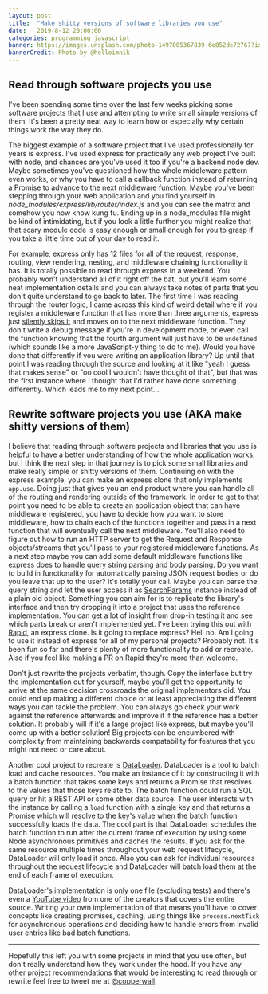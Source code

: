 ```yaml
---
layout: post
title:  "Make shitty versions of software libraries you use"
date:   2019-8-12 20:00:00
categories: programming javascript
banner: https://images.unsplash.com/photo-1497005367839-6e852de72767?ixlib=rb-1.2.1&ixid=eyJhcHBfaWQiOjEyMDd9&auto=format&fit=crop&w=1947&q=80
bannerCredit: Photo by @helloimnik
---
```


## Read through software projects you use

I've been spending some time over the last few weeks picking some software projects that I use and attempting to write small simple versions of them. It's been a pretty neat way to learn how or especially why certain things work the way they do.

The biggest example of a software project that I've used professionally for years is express. I've used express for practically any web project I've built with node, and chances are you've used it too if you're a backend node dev. Maybe sometimes you've questioned how the whole middleware pattern even works, or why you have to call a callback function instead of returning a Promise to advance to the next middleware function. Maybe you've been stepping through your web application and you find yourself in *node_modules/express/lib/router/index.js* and you can see the matrix and somehow you now know kung fu. Ending up in a node\_modules file might be kind of intimidating, but if you look a little further you might realize that that scary module code is easy enough or small enough for you to grasp if you take a little time out of your day to read it.

For example, express only has 12 files for all of the request, response, routing, view rendering, nesting, and middleware chaining functionality it has. It is totally possible to read through express in a weekend. You probably won't understand all of it right off the bat, but you'll learn some neat implementation details and you can always take notes of parts that you don't quite understand to go back to later. The first time I was reading through the router logic, I came across this kind of weird detail where if you register a middleware function that has more than three arguments, express just [silently skips it](https://github.com/expressjs/express/blob/3ed5090ca91f6a387e66370d57ead94d886275e1/lib/router/layer.js#L89) and moves on to the next middleware function. They don't write a debug message if you're in development mode, or even call the function knowing that the fourth argument will just have to be `undefined` (which sounds like a more JavaScript-y thing to do to me). Would you have done that differently if you were writing an application library? Up until that point I was reading through the source and looking at it like "yeah I guess that makes sense" or "oo cool I wouldn't have thought of that", but that was the first instance where I thought that I'd rather have done something differently. Which leads me to my next point...

## Rewrite software projects you use (AKA make shitty versions of them)

I believe that reading through software projects and libraries that you use is helpful to have a better understanding of how the whole application works, but I think the next step in that journey is to pick some small libraries and make really simple or shitty versions of them. Continuing on with the express example, you can make an express clone that only implements `app.use`. Doing just that gives you an end product where you can handle all of the routing and rendering outside of the framework. In order to get to that point you need to be able to create an application object that can have middleware registered, you have to decide how you want to store middleware, how to chain each of the functions together and pass in a next function that will eventually call the next middleware. You'll also need to figure out how to run an HTTP server to get the Request and Response objects/streams that you'll pass to your registered middleware functions. As a next step maybe you can add some default middleware functions like express does to handle query string parsing and body parsing. Do you want to build in functionality for automatically parsing JSON request bodies or do you leave that up to the user? It's totally your call. Maybe you can parse the query string and let the user access it as [SearchParams](https://developer.mozilla.org/en-US/docs/Web/API/URLSearchParams) instance instead of a plain old object. Something you can aim for is to replicate the library's interface and then try dropping it into a project that uses the reference implementation. You can get a lot of insight from drop-in testing it and see which parts break or aren't implemented yet. I've been trying this out with [Rapid](https://github.com/copperwall/rapid), an express clone. Is it going to replace express? Hell no. Am I going to use it instead of express for all of my personal projects? Probably not. It's been fun so far and there's plenty of more functionality to add or recreate. Also if you feel like making a PR on Rapid they're more than welcome.

Don't just rewrite the projects verbatim, though. Copy the interface but try the implementation out for yourself, maybe you'll get the opportunity to arrive at the same decision crossroads the original implementors did. You could end up making a different choice or at least appreciating the different ways you can tackle the problem. You can always go check your work against the reference afterwards and improve it if the reference has a better solution. It probably will if it's a large project like express, but maybe you'll come up with a better solution! Big projects can be encumbered with complexity from maintaining backwards compatability for features that you might not need or care about.

Another cool project to recreate is [DataLoader](https://github.com/graphql/dataloader). DataLoader is a tool to batch load and cache resources. You make an instance of it by constructing it with a batch function that takes some keys and returns a Promise that resolves to the values that those keys relate to. The batch function could run a SQL query or hit a REST API or some other data source. The user interacts with the instance by calling a `load` function with a single key and that returns a Promise which will resolve to the key's value when the batch function successfully loads the data. The cool part is that DataLoader schedules the batch function to run after the current frame of execution by using some Node asynchronous primitives and caches the results. If you ask for the same resource multiple times throughout your web request lifecycle, DataLoader will only load it once. Also you can ask for individual resources throughout the request lifecycle and DataLoader will batch load them at the end of each frame of execution.

DataLoader's implementation is only one file (excluding tests) and there's even a [YouTube video](https://www.youtube.com/watch?v=OQTnXNCDywA) from one of the creators that covers the entire source. Writing your own implementation of that means you'll have to cover concepts like creating promises, caching, using things like `process.nextTick` for asynchronous operations and deciding how to handle errors from invalid user entries like bad batch functions.

---

Hopefully this left you with some projects in mind that you use often, but don't really understand how they work under the hood. If you have any other project recommendations that would be interesting to read through or rewrite feel free to tweet me at [@copperwall](https://twitter.com/copperwall).
